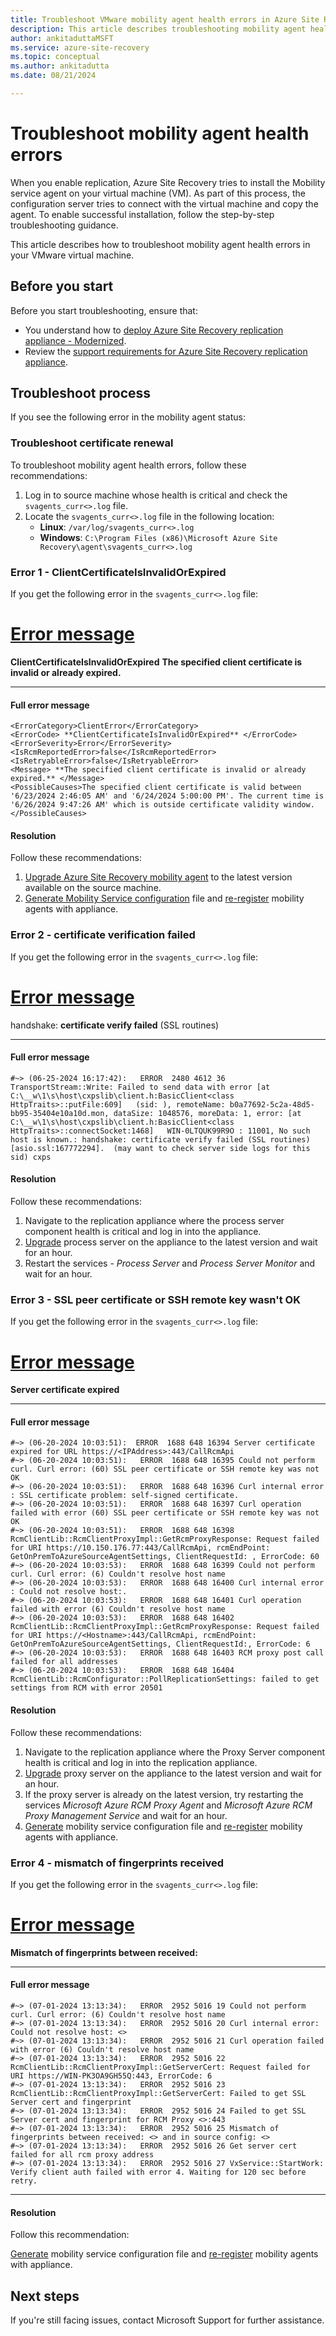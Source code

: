 ```yaml
---
title: Troubleshoot VMware mobility agent health errors in Azure Site Recovery 
description: This article describes troubleshooting mobility agent health errors in Azure Site Recovery. 
author: ankitaduttaMSFT
ms.service: azure-site-recovery
ms.topic: conceptual
ms.author: ankitadutta
ms.date: 08/21/2024

---
```

# Troubleshoot mobility agent health errors
 

When you enable replication, Azure Site Recovery tries to install the Mobility service agent on your virtual machine (VM). As part of this process, the configuration server tries to connect with the virtual machine and copy the agent. To enable successful installation, follow the step-by-step troubleshooting guidance. 

This article describes how to troubleshoot mobility agent health errors in your VMware virtual machine.

## Before you start

Before you start troubleshooting, ensure that:

- You understand how to [deploy Azure Site Recovery replication appliance - Modernized](./deploy-vmware-azure-replication-appliance-modernized.md).
- Review the [support requirements for Azure Site Recovery replication appliance](./replication-appliance-support-matrix.md).


## Troubleshoot process

If you see the following error in the mobility agent status:

### Troubleshoot certificate renewal

To troubleshoot mobility agent health errors, follow these recommendations:

1. Log in to source machine whose health is critical and check the `svagents_curr<>.log` file.
1. Locate the `svagents_curr<>.log` file in the following location:
    - **Linux**: `/var/log/svagents_curr<>.log`
    - **Windows**: `C:\Program Files (x86)\Microsoft Azure Site Recovery\agent\svagents_curr<>.log`


### Error 1 - ClientCertificateIsInvalidOrExpired

If you get the following error in the `svagents_curr<>.log` file:

# [Error message](#tab/error-message)

**ClientCertificateIsInvalidOrExpired**
**The specified client certificate is invalid or already expired.**

---

#### Full error message

```
<ErrorCategory>ClientError</ErrorCategory>
<ErrorCode> **ClientCertificateIsInvalidOrExpired** </ErrorCode>
<ErrorSeverity>Error</ErrorSeverity>
<IsRcmReportedError>false</IsRcmReportedError>
<IsRetryableError>false</IsRetryableError>
<Message> **The specified client certificate is invalid or already expired.** </Message>
<PossibleCauses>The specified client certificate is valid between '6/23/2024 2:46:05 AM' and '6/24/2024 5:00:00 PM'. The current time is '6/26/2024 9:47:26 AM' which is outside certificate validity window.</PossibleCauses>
```

#### Resolution

Follow these recommendations: 
1. [Upgrade Azure Site Recovery mobility agent](./upgrade-mobility-service-modernized.md) to the latest version available on the source machine. 
1. [Generate Mobility Service configuration](./vmware-physical-mobility-service-overview.md#generate-mobility-service-configuration-file) file and [re-register](./vmware-physical-mobility-service-overview.md#install-the-mobility-service-using-ui-modernized) mobility agents with appliance.


### Error 2 - certificate verification failed

If you get the following error in the `svagents_curr<>.log` file:

# [Error message](#tab/error-message)

handshake: **certificate verify failed** (SSL routines)

---

#### Full error message

```
#~> (06-25-2024 16:17:42):   ERROR  2480 4612 36 TransportStream::Write: Failed to send data with error [at C:\__w\1\s\host\cxpslib\client.h:BasicClient<class HttpTraits>::putFile:609]   (sid: ), remoteName: b0a77692-5c2a-48d5-bb95-35404e10a10d.mon, dataSize: 1048576, moreData: 1, error: [at C:\__w\1\s\host\cxpslib\client.h:BasicClient<class HttpTraits>::connectSocket:1468]   WIN-0LTQUK99R9O : 11001, No such host is known.: handshake: certificate verify failed (SSL routines) [asio.ssl:167772294].  (may want to check server side logs for this sid) cxps
```


#### Resolution

Follow these recommendations:
1. Navigate to the replication appliance where the process server component health is critical and log in into the appliance.
1. [Upgrade](./upgrade-mobility-service-modernized.md#upgrade-appliance) process server on the appliance to the latest version and wait for an hour.
1. Restart the services - *Process Server* and *Process Server Monitor* and wait for an hour.


### Error 3 - SSL peer certificate or SSH remote key wasn't OK

If you get the following error in the `svagents_curr<>.log` file:

# [Error message](#tab/error-message)

**Server certificate expired**

---

#### Full error message

```
#~> (06-20-2024 10:03:51):  ERROR  1688 648 16394 Server certificate expired for URL https://<IPAddress>:443/CallRcmApi
#~> (06-20-2024 10:03:51):   ERROR  1688 648 16395 Could not perform curl. Curl error: (60) SSL peer certificate or SSH remote key was not OK
#~> (06-20-2024 10:03:51):   ERROR  1688 648 16396 Curl internal error : SSL certificate problem: self-signed certificate.
#~> (06-20-2024 10:03:51):   ERROR  1688 648 16397 Curl operation failed with error (60) SSL peer certificate or SSH remote key was not OK
#~> (06-20-2024 10:03:51):   ERROR  1688 648 16398 RcmClientLib::RcmClientProxyImpl::GetRcmProxyResponse: Request failed for URI https://10.150.176.77:443/CallRcmApi, rcmEndPoint: GetOnPremToAzureSourceAgentSettings, ClientRequestId: , ErrorCode: 60
#~> (06-20-2024 10:03:53):   ERROR  1688 648 16399 Could not perform curl. Curl error: (6) Couldn't resolve host name
#~> (06-20-2024 10:03:53):   ERROR  1688 648 16400 Curl internal error : Could not resolve host:.
#~> (06-20-2024 10:03:53):   ERROR  1688 648 16401 Curl operation failed with error (6) Couldn't resolve host name
#~> (06-20-2024 10:03:53):   ERROR  1688 648 16402 RcmClientLib::RcmClientProxyImpl::GetRcmProxyResponse: Request failed for URI https://<Hostname>:443/CallRcmApi, rcmEndPoint: GetOnPremToAzureSourceAgentSettings, ClientRequestId:, ErrorCode: 6
#~> (06-20-2024 10:03:53):   ERROR  1688 648 16403 RCM proxy post call failed for all addresses
#~> (06-20-2024 10:03:53):   ERROR  1688 648 16404 RcmClientLib::RcmConfigurator::PollReplicationSettings: failed to get settings from RCM with error 20501
```

#### Resolution

Follow these recommendations:

1. Navigate to the replication appliance where the Proxy Server component health is critical and log in into the replication appliance. 
1. [Upgrade](./upgrade-mobility-service-modernized.md#upgrade-appliance) proxy server on the appliance to the latest version and wait for an hour.
1. If the proxy server is already on the latest version, try restarting the services *Microsoft Azure RCM Proxy Agent* and *Microsoft Azure RCM Proxy Management Service*  and wait for an hour.
1. [Generate](./vmware-physical-mobility-service-overview.md#generate-mobility-service-configuration-file) mobility service configuration file and [re-register](./vmware-physical-mobility-service-overview.md#install-the-mobility-service-using-ui-modernized) mobility agents with appliance. 


### Error 4 - mismatch of fingerprints received

If you get the following error in the `svagents_curr<>.log` file:


# [Error message](#tab/error-message)

**Mismatch of fingerprints between received:**

---

#### Full error message

```
#~> (07-01-2024 13:13:34):   ERROR  2952 5016 19 Could not perform curl. Curl error: (6) Couldn't resolve host name 
#~> (07-01-2024 13:13:34):   ERROR  2952 5016 20 Curl internal error: Could not resolve host: <> 
#~> (07-01-2024 13:13:34):   ERROR  2952 5016 21 Curl operation failed with error (6) Couldn't resolve host name 
#~> (07-01-2024 13:13:34):   ERROR  2952 5016 22 RcmClientLib::RcmClientProxyImpl::GetServerCert: Request failed for URI https://WIN-PK3OA9GH55Q:443, ErrorCode: 6
#~> (07-01-2024 13:13:34):   ERROR  2952 5016 23 RcmClientLib::RcmClientProxyImpl::GetServerCert: Failed to get SSL Server cert and fingerprint 
#~> (07-01-2024 13:13:34):   ERROR  2952 5016 24 Failed to get SSL Server cert and fingerprint for RCM Proxy <>:443 
#~> (07-01-2024 13:13:34):   ERROR  2952 5016 25 Mismatch of fingerprints between received: <> and in source config: <> 
#~> (07-01-2024 13:13:34):   ERROR  2952 5016 26 Get server cert failed for all rcm proxy address 
#~> (07-01-2024 13:13:34):   ERROR  2952 5016 27 VxService::StartWork: Verify client auth failed with error 4. Waiting for 120 sec before retry.
```

----

#### Resolution

Follow this recommendation:

[Generate](./vmware-physical-mobility-service-overview.md#generate-mobility-service-configuration-file) mobility service configuration file and [re-register](./vmware-physical-mobility-service-overview.md#install-the-mobility-service-using-ui-modernized) mobility agents with appliance. 

## Next steps

If you're still facing issues, contact Microsoft Support for further assistance.